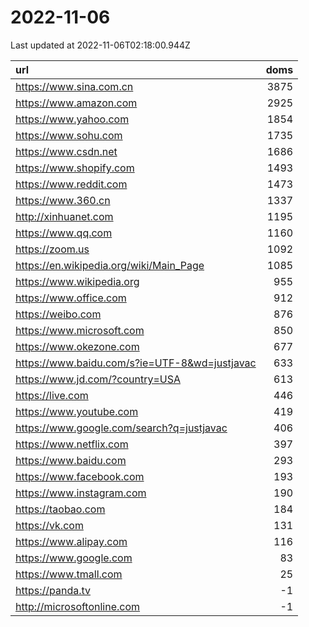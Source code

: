 # 2022-11-06

<!-- BEGIN -->
Last updated at 2022-11-06T02:18:00.944Z

url | doms
:- | -:
https://www.sina.com.cn | 3875
https://www.amazon.com | 2925
https://www.yahoo.com | 1854
https://www.sohu.com | 1735
https://www.csdn.net | 1686
https://www.shopify.com | 1493
https://www.reddit.com | 1473
https://www.360.cn | 1337
http://xinhuanet.com | 1195
https://www.qq.com | 1160
https://zoom.us | 1092
https://en.wikipedia.org/wiki/Main_Page | 1085
https://www.wikipedia.org | 955
https://www.office.com | 912
https://weibo.com | 876
https://www.microsoft.com | 850
https://www.okezone.com | 677
https://www.baidu.com/s?ie=UTF-8&wd=justjavac | 633
https://www.jd.com/?country=USA | 613
https://live.com | 446
https://www.youtube.com | 419
https://www.google.com/search?q=justjavac | 406
https://www.netflix.com | 397
https://www.baidu.com | 293
https://www.facebook.com | 193
https://www.instagram.com | 190
https://taobao.com | 184
https://vk.com | 131
https://www.alipay.com | 116
https://www.google.com | 83
https://www.tmall.com | 25
https://panda.tv | -1
http://microsoftonline.com | -1
<!-- END -->
